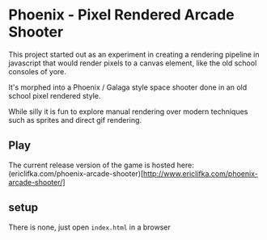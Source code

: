 # Phoenix - Pixel Rendered Arcade Shooter

This project started out as an experiment in creating a rendering pipeline in javascript that would render pixels to a canvas element, like the old school consoles of yore.

It's morphed into a Phoenix / Galaga style space shooter done in an old school pixel rendered style.

While silly it is fun to explore manual rendering over modern techniques such as sprites and direct gif rendering.

## Play

The current release version of the game is hosted here: (ericlifka.com/phoenix-arcade-shooter)[http://www.ericlifka.com/phoenix-arcade-shooter/]

## setup

There is none, just open `index.html` in a browser
